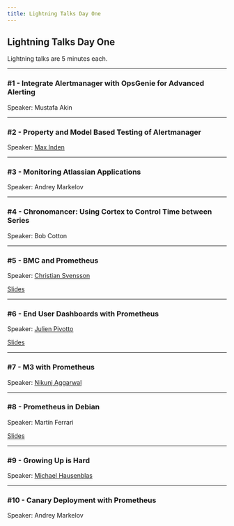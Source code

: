 ```yaml
---
title: Lightning Talks Day One
---
```


## Lightning Talks Day One

Lightning talks are 5 minutes each.

---

### #1 - Integrate Alertmanager with OpsGenie for Advanced Alerting

Speaker: Mustafa Akin

---

### #2 - Property and Model Based Testing of Alertmanager

Speaker: [Max Inden](/2017-munich/speakers/max-inden/)

---

### #3 - Monitoring Atlassian Applications

Speaker: Andrey Markelov

---

### #4 - Chronomancer: Using Cortex to Control Time between Series

Speaker: Bob Cotton

---

### #5 - BMC and Prometheus

Speaker: [Christian Svensson](/2016-berlin/speakers/christian-svensson/)

[Slides](/2018-munich/slides/lightning-talks-day1-05_BMC-and-Prometheus.pdf)

---

### #6 - End User Dashboards with Prometheus

Speaker: [Julien Pivotto](/2018-munich/speakers/julien-pivotto/)

[Slides](/2018-munich/slides/lightning-talks-day1-06_End-User-Dashboards-with-Prometheus.pdf)

---

### #7 - M3 with Prometheus

Speaker: [Nikunj Aggarwal](/2018-munich/speakers/nikunj-aggarwal/)

---

### #8 - Prometheus in Debian

Speaker: Martín Ferrari

[Slides](/2018-munich/slides/lightning-talks-day1-08_Prometheus-in-Debian.pdf)

---

### #9 - Growing Up is Hard

Speaker: [Michael Hausenblas](/2018-munich/speakers/michael-hausenblas/)

---

### #10 - Canary Deployment with Prometheus

Speaker: Andrey Markelov

